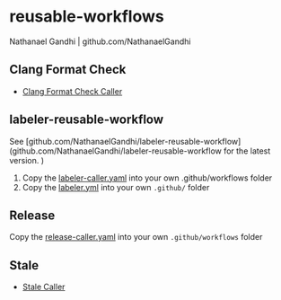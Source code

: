 # reusable-workflows

Nathanael Gandhi | github.com/NathanaelGandhi

## Clang Format Check

- [Clang Format Check Caller](.github/workflows/clang-format-check-caller.yaml)

## labeler-reusable-workflow

See [github.com/NathanaelGandhi/labeler-reusable-workflow](github.com/NathanaelGandhi/labeler-reusable-workflow for the latest version.
)

1. Copy the [labeler-caller.yaml](.github/workflows/labeler-caller.yaml) into your own .github/workflows folder
2. Copy the [labeler.yml](.github/labeler.yml) into your own ```.github/``` folder

## Release

Copy the [release-caller.yaml](.github/workflows/release-caller.yaml) into your own ```.github/workflows``` folder

## Stale

- [Stale Caller](.github/workflows/stale-caller.yaml)
